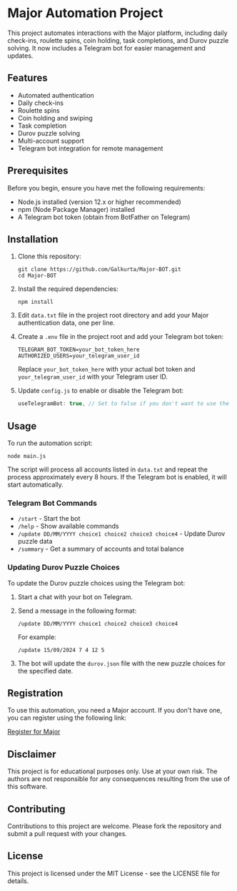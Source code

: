 # Major Automation Project

This project automates interactions with the Major platform, including daily check-ins, roulette spins, coin holding, task completions, and Durov puzzle solving. It now includes a Telegram bot for easier management and updates.

## Features

- Automated authentication
- Daily check-ins
- Roulette spins
- Coin holding and swiping
- Task completion
- Durov puzzle solving
- Multi-account support
- Telegram bot integration for remote management

## Prerequisites

Before you begin, ensure you have met the following requirements:

- Node.js installed (version 12.x or higher recommended)
- npm (Node Package Manager) installed
- A Telegram bot token (obtain from BotFather on Telegram)

## Installation

1. Clone this repository:

   ```
   git clone https://github.com/Galkurta/Major-BOT.git
   cd Major-BOT
   ```

2. Install the required dependencies:

   ```
   npm install
   ```

3. Edit `data.txt` file in the project root directory and add your Major authentication data, one per line.

4. Create a `.env` file in the project root and add your Telegram bot token:

   ```
   TELEGRAM_BOT_TOKEN=your_bot_token_here
   AUTHORIZED_USERS=your_telegram_user_id
   ```

   Replace `your_bot_token_here` with your actual bot token and `your_telegram_user_id` with your Telegram user ID.

5. Update `config.js` to enable or disable the Telegram bot:

   ```javascript
   useTelegramBot: true, // Set to false if you don't want to use the Telegram bot
   ```

## Usage

To run the automation script:

```
node main.js
```

The script will process all accounts listed in `data.txt` and repeat the process approximately every 8 hours. If the Telegram bot is enabled, it will start automatically.

### Telegram Bot Commands

- `/start` - Start the bot
- `/help` - Show available commands
- `/update DD/MM/YYYY choice1 choice2 choice3 choice4` - Update Durov puzzle data
- `/summary` - Get a summary of accounts and total balance

### Updating Durov Puzzle Choices

To update the Durov puzzle choices using the Telegram bot:

1. Start a chat with your bot on Telegram.
2. Send a message in the following format:

   ```
   /update DD/MM/YYYY choice1 choice2 choice3 choice4
   ```

   For example:

   ```
   /update 15/09/2024 7 4 12 5
   ```

3. The bot will update the `durov.json` file with the new puzzle choices for the specified date.

## Registration

To use this automation, you need a Major account. If you don't have one, you can register using the following link:

[Register for Major](https://t.me/major/start?startapp=6944804952)

## Disclaimer

This project is for educational purposes only. Use at your own risk. The authors are not responsible for any consequences resulting from the use of this software.

## Contributing

Contributions to this project are welcome. Please fork the repository and submit a pull request with your changes.

## License

This project is licensed under the MIT License - see the LICENSE file for details.
